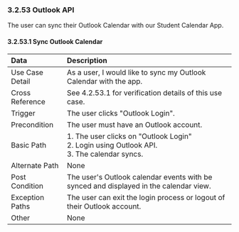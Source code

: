### 3.2.53 Outlook API

The user can sync their Outlook Calendar with our Student Calendar App.

#### 3.2.53.1 Sync Outlook Calendar

| Data          | Description |
|:--------------| :--------------|
|Use Case Detail| As a user, I would like to sync my Outlook Calendar with the app.|
|Cross Reference | See 4.2.53.1 for verification details of this use case.| 
|Trigger        | The user clicks "Outlook Login".|
|Precondition   | The user must have an Outlook account.|
|Basic Path     | 1. The user clicks on "Outlook Login" <br>2. Login using Outlook API. <br> 3. The calendar syncs. |
|Alternate Path | None|
|Post Condition | The user's Outlook calendar events with be synced and displayed in the calendar view. |
|Exception Paths| The user can exit the login process or logout of their Outlook account. |
|Other          | None|


